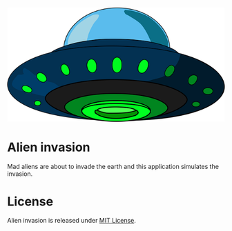 ![ufo](assets/images/ufo_640.png)

# Alien invasion

Mad aliens are about to invade the earth and this application simulates the invasion.

# License

Alien invasion is released under [MIT License](LICENSE.md).